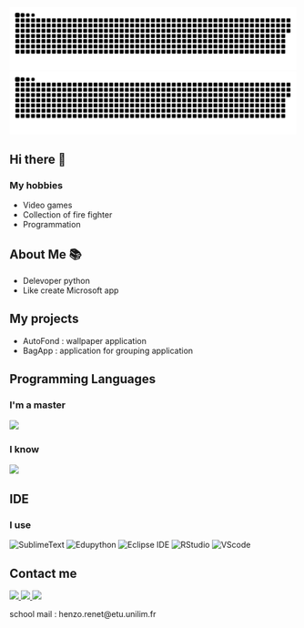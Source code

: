 <!--# [![Typing SVG](https://readme-typing-svg.demolab.com?font=Fira+Code&pause=1000&color=F7F7F7&random=false&width=435&lines=IT'S+ME+MAKSEW+%F0%9F%91%B9)](https://git.io/typing-svg)-->
![GitHub Snake Light](https://github.com/Maksew/Maksew/blob/output/dist/github-snake.svg#gh-light-mode-only)
![GitHub Snake Dark](https://github.com/Maksew/Maksew/blob/output/dist/github-snake-dark.svg#gh-dark-mode-only)
## Hi there 👋
### My hobbies
- Video games
- Collection of fire fighter
- Programmation
  
## About Me 📚
- Delevoper python
- Like create Microsoft app

## My projects
- AutoFond : wallpaper application
- BagApp : application for grouping application
  
## Programming Languages
### I'm a master
<img src="https://skillicons.dev/icons?i=python" />

### I know
<img src="https://skillicons.dev/icons?i=html,css,c,linux,sqlite,java" />

## IDE
### I use
<div>
  <image src="https://img.logo.dev/sublimetext.com?token=pk_UxxJ9gHBRPOCH2YLn--uRQ" style=width:50px;height:50px; alt="SublimeText" title="Sublime Text"/>
  <img src="https://i0.wp.com/iledefrance-unowhy.com/wp-content/uploads/2021/04/edupython-logo.png?fit=400%2C400&ssl=1" style=width:50px;height:50px; alt="Edupython" title="Edupython"/>
  <img src="https://skillicons.dev/icons?i=eclipse" style=width:50px;height:50px; alt="Eclipse IDE" title="Eclipse IDE"/>
  <img src="https://github.com/user-attachments/assets/dd0761f5-169f-4a88-ad80-66862c2ac3df" style=width:50px;height:50px; alt="RStudio" title="RStudio"/>
  <img src="https://skillicons.dev/icons?i=vscode" alt="VScode" title="VScode" />
</div>

## Contact me
<div>
  <a href="https://www.instagram.com/henzodu33/"><img src="https://skillicons.dev/icons?i=instagram" /> </a>
  <a href="https://discord.com/users/707270165473001534"><img src="https://skillicons.dev/icons?i=discord" /> </a>
  <a href="https://stackoverflow.com/users/23424763/programmeurdu33"><img src="https://skillicons.dev/icons?i=stackoverflow" /> </a>
</div>
<div>
  <p>school mail : henzo.renet@etu.unilim.fr</p>
</div>
<!--
**ProgrameurGentil/ProgrameurGentil** is a ✨ _special_ ✨ repository because its `README.md` (this file) appears on your GitHub profile.

Here are some ideas to get you started:

- 🔭 I’m currently working on ...
- 🌱 I’m currently learning ...
- 👯 I’m looking to collaborate on ...
- 🤔 I’m looking for help with ...
- 💬 Ask me about ...
- 📫 How to reach me: ...
- 😄 Pronouns: ...
- ⚡ Fun fact: ...
-->

